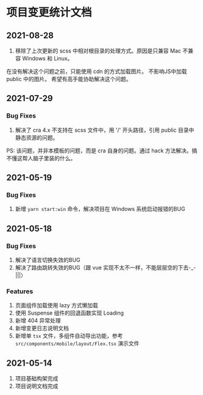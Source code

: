 # 项目变更统计文档

## 2021-08-28

1. 移除了上次更新的 scss 中相对根目录的处理方式。原因是只兼容 Mac 不兼容 Windows 和 Linux。

在没有解决这个问题之前，只能使用 cdn 的方式加载图片。
不影响JS中加载 public 中的图片。
希望有高手能协助解决这个问题。

## 2021-07-29

### Bug Fixes

1. 解决了 cra 4.x 不支持在 scss 文件中，用 '/' 开头路径，引用 public 目录中静态资源的问题。

PS: 该问题，并非本模板的问题，而是 cra 自身的问题。通过 hack 方法解决。搞不懂这帮人脑子里装的什么。

## 2021-05-19

### Bug Fixes

1. 新增 `yarn start:win` 命令，解决项目在 Windows 系统启动报错的BUG

## 2021-05-18

### Bug Fixes

1. 解决了语言切换失效的BUG
2. 解决了路由跳转失效的BUG（跟 vue 实现不太不一样，不能层层空的下去-_-|||）

### Features

1. 页面组件加载使用 lazy 方式懒加载
2. 使用 Suspense 组件的回退函数实现 Loading
3. 新增 404 异常处理
4. 新增变更日志说明文档
5. 新增单 `tsx` 文件，多组件自动导出功能，参考 `src/components/mobile/layout/Flex.tsx` 演示文件

## 2021-05-14

1. 项目基础构架完成
2. 项目说明文档完成
